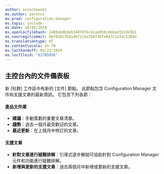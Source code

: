 ```yaml
---
author: aczechowski
ms.author: aaroncz
ms.prod: configuration-manager
ms.topic: include
ms.date: 10/03/2018
ms.openlocfilehash: 1489ab0b9e63487076c41ae058c8ebed322dd3b1
ms.sourcegitcommit: bbf820c35414bf2cba356f30fe047c1a34c5384d
ms.translationtype: HT
ms.contentlocale: zh-TW
ms.lasthandoff: 04/21/2020
ms.locfileid: "81705856"
---
```

## <a name="in-console-documentation-dashboard"></a><a name="bkmk_doc-dashboard"></a> 主控台內的文件儀表板
<!--1357546-->

新 [社群]  工作區中有新的 [文件]  節點。 此節點包含 Configuration Manager 文件和支援文章的最新資訊。 它包含下列各節：  

#### <a name="product-documentation-library"></a>產品文件庫
- **建議**：手動策劃的重要文章清單。
- **趨勢**：過去一個月最受歡迎的文章。
- **最近更新**：在上個月中修訂的文章。

#### <a name="support-articles"></a>支援文章
- **針對文章進行疑難排解**：引導式逐步解說可協助針對 Configuration Manager 元件和功能進行疑難排解。
- **新增與更新的支援文章**：過去兩個月中新增或更新的支援文章。


